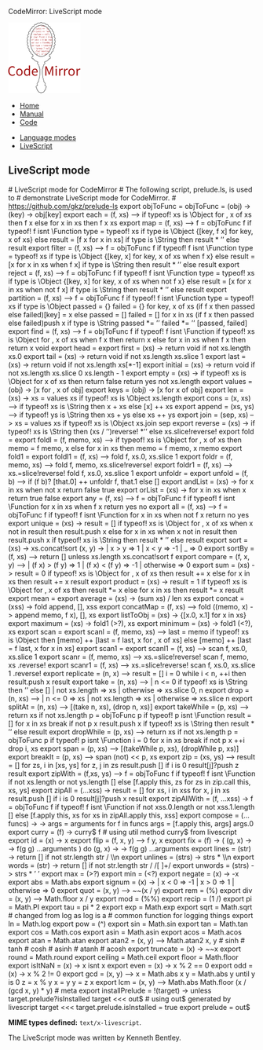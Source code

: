 CodeMirror: LiveScript mode

[<img src="../../doc/logo.png" id="logo" />](http://codemirror.net)

-   [Home](../../index.html)
-   [Manual](../../doc/manual.html)
-   [Code](https://github.com/marijnh/codemirror)

<!-- -->

-   [Language modes](../index.html)
-   <a href="#" class="active">LiveScript</a>

LiveScript mode
---------------

\# LiveScript mode for CodeMirror \# The following script, prelude.ls, is used to \# demonstrate LiveScript mode for CodeMirror. \# https://github.com/gkz/prelude-ls export objToFunc = objToFunc = (obj) -&gt; (key) -&gt; obj\[key\] export each = (f, xs) –&gt; if typeof! xs is \\Object for , x of xs then f x else for x in xs then f x xs export map = (f, xs) –&gt; f = objToFunc f if typeof! f isnt \\Function type = typeof! xs if type is \\Object {\[key, f x\] for key, x of xs} else result = \[f x for x in xs\] if type is \\String then result \* ’’ else result export filter = (f, xs) –&gt; f = objToFunc f if typeof! f isnt \\Function type = typeof! xs if type is \\Object {\[key, x\] for key, x of xs when f x} else result = \[x for x in xs when f x\] if type is \\String then result \* ’’ else result export reject = (f, xs) –&gt; f = objToFunc f if typeof! f isnt \\Function type = typeof! xs if type is \\Object {\[key, x\] for key, x of xs when not f x} else result = \[x for x in xs when not f x\] if type is \\String then result \* ’’ else result export partition = (f, xs) –&gt; f = objToFunc f if typeof! f isnt \\Function type = typeof! xs if type is \\Object passed = {} failed = {} for key, x of xs (if f x then passed else failed)\[key\] = x else passed = \[\] failed = \[\] for x in xs (if f x then passed else failed)push x if type is \\String passed \*= ’’ failed \*= ’’ \[passed, failed\] export find = (f, xs) –&gt; f = objToFunc f if typeof! f isnt \\Function if typeof! xs is \\Object for , x of xs when f x then return x else for x in xs when f x then return x void export head = export first = (xs) -&gt; return void if not xs.length xs.0 export tail = (xs) -&gt; return void if not xs.length xs.slice 1 export last = (xs) -&gt; return void if not xs.length xs\[\*-1\] export initial = (xs) -&gt; return void if not xs.length xs.slice 0 xs.length - 1 export empty = (xs) -&gt; if typeof! xs is \\Object for x of xs then return false return yes not xs.length export values = (obj) -&gt; \[x for , x of obj\] export keys = (obj) -&gt; \[x for x of obj\] export len = (xs) -&gt; xs = values xs if typeof! xs is \\Object xs.length export cons = (x, xs) –&gt; if typeof! xs is \\String then x + xs else \[x\] ++ xs export append = (xs, ys) –&gt; if typeof! ys is \\String then xs + ys else xs ++ ys export join = (sep, xs) –&gt; xs = values xs if typeof! xs is \\Object xs.join sep export reverse = (xs) -&gt; if typeof! xs is \\String then (xs / ’‘)reverse! \*’’ else xs.slice!reverse! export fold = export foldl = (f, memo, xs) –&gt; if typeof! xs is \\Object for , x of xs then memo = f memo, x else for x in xs then memo = f memo, x memo export fold1 = export foldl1 = (f, xs) –&gt; fold f, xs.0, xs.slice 1 export foldr = (f, memo, xs) –&gt; fold f, memo, xs.slice!reverse! export foldr1 = (f, xs) –&gt; xs.=slice!reverse! fold f, xs.0, xs.slice 1 export unfoldr = export unfold = (f, b) –&gt; if (f b)? \[that.0\] ++ unfoldr f, that.1 else \[\] export andList = (xs) -&gt; for x in xs when not x return false true export orList = (xs) -&gt; for x in xs when x return true false export any = (f, xs) –&gt; f = objToFunc f if typeof! f isnt \\Function for x in xs when f x return yes no export all = (f, xs) –&gt; f = objToFunc f if typeof! f isnt \\Function for x in xs when not f x return no yes export unique = (xs) -&gt; result = \[\] if typeof! xs is \\Object for , x of xs when x not in result then result.push x else for x in xs when x not in result then result.push x if typeof! xs is \\String then result \* ’’ else result export sort = (xs) -&gt; xs.concat!sort (x, y) -&gt; | x &gt; y =&gt; 1 | x &lt; y =&gt; -1 | \_ =&gt; 0 export sortBy = (f, xs) –&gt; return \[\] unless xs.length xs.concat!sort f export compare = (f, x, y) –&gt; | (f x) &gt; (f y) =&gt; 1 | (f x) &lt; (f y) =&gt; -1 | otherwise =&gt; 0 export sum = (xs) -&gt; result = 0 if typeof! xs is \\Object for , x of xs then result += x else for x in xs then result += x result export product = (xs) -&gt; result = 1 if typeof! xs is \\Object for , x of xs then result \*= x else for x in xs then result \*= x result export mean = export average = (xs) -&gt; (sum xs) / len xs export concat = (xss) -&gt; fold append, \[\], xss export concatMap = (f, xs) –&gt; fold ((memo, x) -&gt; append memo, f x), \[\], xs export listToObj = (xs) -&gt; {\[x.0, x.1\] for x in xs} export maximum = (xs) -&gt; fold1 (&gt;?), xs export minimum = (xs) -&gt; fold1 (&lt;?), xs export scan = export scanl = (f, memo, xs) –&gt; last = memo if typeof! xs is \\Object then \[memo\] ++ \[last = f last, x for , x of xs\] else \[memo\] ++ \[last = f last, x for x in xs\] export scan1 = export scanl1 = (f, xs) –&gt; scan f, xs.0, xs.slice 1 export scanr = (f, memo, xs) –&gt; xs.=slice!reverse! scan f, memo, xs .reverse! export scanr1 = (f, xs) –&gt; xs.=slice!reverse! scan f, xs.0, xs.slice 1 .reverse! export replicate = (n, x) –&gt; result = \[\] i = 0 while i &lt; n, ++i then result.push x result export take = (n, xs) –&gt; | n &lt;= 0 if typeof! xs is \\String then ’’ else \[\] | not xs.length =&gt; xs | otherwise =&gt; xs.slice 0, n export drop = (n, xs) –&gt; | n &lt;= 0 =&gt; xs | not xs.length =&gt; xs | otherwise =&gt; xs.slice n export splitAt = (n, xs) –&gt; \[(take n, xs), (drop n, xs)\] export takeWhile = (p, xs) –&gt; return xs if not xs.length p = objToFunc p if typeof! p isnt \\Function result = \[\] for x in xs break if not p x result.push x if typeof! xs is \\String then result \* ’’ else result export dropWhile = (p, xs) –&gt; return xs if not xs.length p = objToFunc p if typeof! p isnt \\Function i = 0 for x in xs break if not p x ++i drop i, xs export span = (p, xs) –&gt; \[(takeWhile p, xs), (dropWhile p, xs)\] export breakIt = (p, xs) –&gt; span (not) &lt;&lt; p, xs export zip = (xs, ys) –&gt; result = \[\] for zs, i in \[xs, ys\] for z, j in zs result.push \[\] if i is 0 result\[j\]?push z result export zipWith = (f,xs, ys) –&gt; f = objToFunc f if typeof! f isnt \\Function if not xs.length or not ys.length \[\] else \[f.apply this, zs for zs in zip.call this, xs, ys\] export zipAll = (…xss) -&gt; result = \[\] for xs, i in xss for x, j in xs result.push \[\] if i is 0 result\[j\]?push x result export zipAllWith = (f, …xss) -&gt; f = objToFunc f if typeof! f isnt \\Function if not xss.0.length or not xss.1.length \[\] else \[f.apply this, xs for xs in zipAll.apply this, xss\] export compose = (…funcs) -&gt; -&gt; args = arguments for f in funcs args = \[f.apply this, args\] args.0 export curry = (f) -&gt; curry$ f \# using util method curry$ from livescript export id = (x) -&gt; x export flip = (f, x, y) –&gt; f y, x export fix = (f) -&gt; ( (g, x) -&gt; -&gt; f(g g) …arguments ) do (g, x) -&gt; -&gt; f(g g) …arguments export lines = (str) -&gt; return \[\] if not str.length str / \\\\n export unlines = (strs) -&gt; strs \* \\\\n export words = (str) -&gt; return \[\] if not str.length str / /\[ \]+/ export unwords = (strs) -&gt; strs \* ’ ’ export max = (&gt;?) export min = (&lt;?) export negate = (x) -&gt; -x export abs = Math.abs export signum = (x) -&gt; | x &lt; 0 =&gt; -1 | x &gt; 0 =&gt; 1 | otherwise =&gt; 0 export quot = (x, y) –&gt; ~~(x / y) export rem = (%) export div = (x, y) –&gt; Math.floor x / y export mod = (%%) export recip = (1 /) export pi = Math.PI export tau = pi \* 2 export exp = Math.exp export sqrt = Math.sqrt \# changed from log as log is a \# common function for logging things export ln = Math.log export pow = (^) export sin = Math.sin export tan = Math.tan export cos = Math.cos export asin = Math.asin export acos = Math.acos export atan = Math.atan export atan2 = (x, y) –&gt; Math.atan2 x, y \# sinh \# tanh \# cosh \# asinh \# atanh \# acosh export truncate = (x) -&gt; ~~x export round = Math.round export ceiling = Math.ceil export floor = Math.floor export isItNaN = (x) -&gt; x isnt x export even = (x) -&gt; x % 2 == 0 export odd = (x) -&gt; x % 2 != 0 export gcd = (x, y) –&gt; x = Math.abs x y = Math.abs y until y is 0 z = x % y x = y y = z x export lcm = (x, y) –&gt; Math.abs Math.floor (x / (gcd x, y) \* y) \# meta export installPrelude = !(target) -&gt; unless target.prelude?isInstalled target &lt;&lt;&lt; out$ \# using out$ generated by livescript target &lt;&lt;&lt; target.prelude.isInstalled = true export prelude = out$

**MIME types defined:** `text/x-livescript`.

The LiveScript mode was written by Kenneth Bentley.
